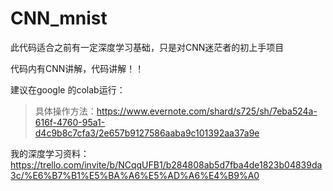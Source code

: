 # CNN_mnist


此代码适合之前有一定深度学习基础，只是对CNN迷茫者的初上手项目


代码内有CNN讲解，代码讲解！！


建议在google 的colab运行：
>具体操作方法：https://www.evernote.com/shard/s725/sh/7eba524a-616f-4760-95a1-d4c9b8c7cfa3/2e657b9127586aaba9c101392aa37a9e


我的深度学习资料： https://trello.com/invite/b/NCqqUFB1/b284808ab5d7fba4de1823b04839da3c/%E6%B7%B1%E5%BA%A6%E5%AD%A6%E4%B9%A0
